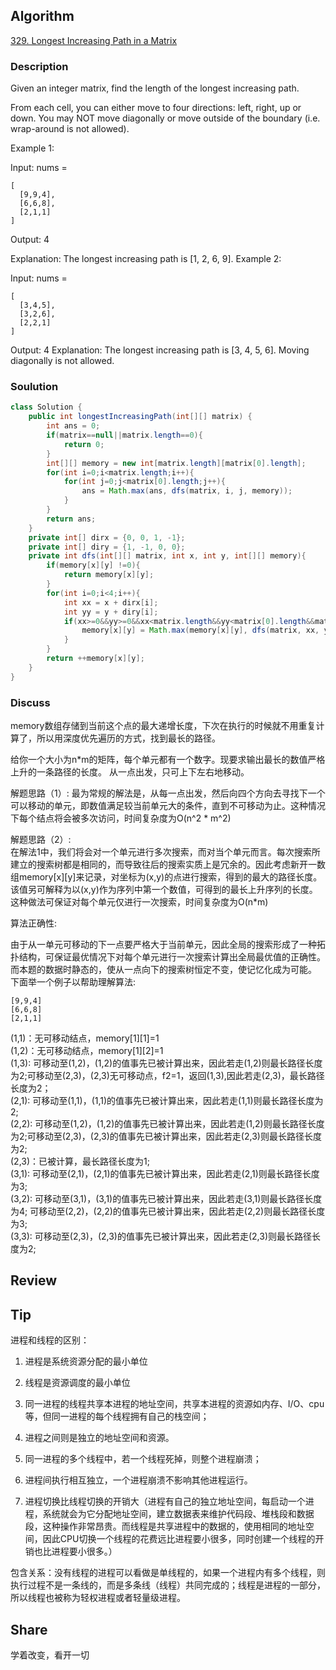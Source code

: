 ## Algorithm

[329. Longest Increasing Path in a Matrix](https://leetcode.com/problems/longest-increasing-path-in-a-matrix/)

### Description

Given an integer matrix, find the length of the longest increasing path.

From each cell, you can either move to four directions: left, right, up or down. You may NOT move diagonally or move outside of the boundary (i.e. wrap-around is not allowed).

Example 1:

Input: nums =
```
[
  [9,9,4],
  [6,6,8],
  [2,1,1]
]
```

Output: 4

Explanation: The longest increasing path is [1, 2, 6, 9].
Example 2:

Input: nums =
```
[
  [3,4,5],
  [3,2,6],
  [2,2,1]
]
```
Output: 4
Explanation: The longest increasing path is [3, 4, 5, 6]. Moving diagonally is not allowed.

### Soulution

```Java
class Solution {
    public int longestIncreasingPath(int[][] matrix) {
        int ans = 0;
        if(matrix==null||matrix.length==0){
            return 0;
        }
        int[][] memory = new int[matrix.length][matrix[0].length];
        for(int i=0;i<matrix.length;i++){
            for(int j=0;j<matrix[0].length;j++){
                ans = Math.max(ans, dfs(matrix, i, j, memory));
            }
        }
        return ans;
    }
    private int[] dirx = {0, 0, 1, -1};
    private int[] diry = {1, -1, 0, 0};
    private int dfs(int[][] matrix, int x, int y, int[][] memory){
        if(memory[x][y] !=0){
            return memory[x][y];
        }
        for(int i=0;i<4;i++){
            int xx = x + dirx[i];
            int yy = y + diry[i];
            if(xx>=0&&yy>=0&&xx<matrix.length&&yy<matrix[0].length&&matrix[xx][yy]>matrix[x][y]){
                memory[x][y] = Math.max(memory[x][y], dfs(matrix, xx, yy, memory));
            }
        }
        return ++memory[x][y];
    }
}
```
### Discuss

memory数组存储到当前这个点的最大递增长度，下次在执行的时候就不用重复计算了，所以用深度优先遍历的方式，找到最长的路径。

给你一个大小为n*m的矩阵，每个单元都有一个数字。现要求输出最长的数值严格上升的一条路径的长度。  从一点出发，只可上下左右地移动。

解题思路（1）:
最为常规的解法是，从每一点出发，然后向四个方向去寻找下一个可以移动的单元，即数值满足较当前单元大的条件，直到不可移动为止。这种情况下每个结点将会被多次访问，时间复杂度为O(n^2 * m^2)  

解题思路（2）:  
在解法1中，我们将会对一个单元进行多次搜索，而对当个单元而言。每次搜索所建立的搜索树都是相同的，而导致往后的搜索实质上是冗余的。因此考虑新开一数组memory[x][y]来记录，对坐标为(x,y)的点进行搜索，得到的最大的路径长度。该值另可解释为以(x,y)作为序列中第一个数值，可得到的最长上升序列的长度。  这种做法可保证对每个单元仅进行一次搜索，时间复杂度为O(n*m)

算法正确性:  

由于从一单元可移动的下一点要严格大于当前单元，因此全局的搜索形成了一种拓扑结构，可保证最优情况下对每个单元进行一次搜索计算出全局最优值的正确性。而本题的数据时静态的，使从一点向下的搜索树恒定不变，使记忆化成为可能。 下面举一个例子以帮助理解算法:
```
[9,9,4]   
[6,6,8]    
[2,1,1]  
```

(1,1)：无可移动结点，memory[1][1]=1  
(1,2)：无可移动结点，memory[1][2]=1  
(1,3): 可移动至(1,2)，(1,2)的值事先已被计算出来，因此若走(1,2)则最长路径长度为2;可移动至(2,3)，(2,3)无可移动点，f2=1，返回(1,3),因此若走(2,3)，最长路径长度为2；  
(2,1): 可移动至(1,1)，(1,1)的值事先已被计算出来，因此若走(1,1)则最长路径长度为2;  
(2,2): 可移动至(1,2)，(1,2)的值事先已被计算出来，因此若走(1,2)则最长路径长度为2;可移动至(2,3)，(2,3)的值事先已被计算出来，因此若走(2,3)则最长路径长度为2;  
(2,3)：已被计算，最长路径长度为1;  
(3,1): 可移动至(2,1)，(2,1)的值事先已被计算出来，因此若走(2,1)则最长路径长度为3;  
(3,2): 可移动至(3,1)，(3,1)的值事先已被计算出来，因此若走(3,1)则最长路径长度为4;   可移动至(2,2)，(2,2)的值事先已被计算出来，因此若走(2,2)则最长路径长度为3;  
(3,3): 可移动至(2,3)，(2,3)的值事先已被计算出来，因此若走(2,3)则最长路径长度为2;

## Review




## Tip

进程和线程的区别：

1. 进程是系统资源分配的最小单位
2. 线程是资源调度的最小单位

1. 同一进程的线程共享本进程的地址空间，共享本进程的资源如内存、I/O、cpu等，但同一进程的每个线程拥有自己的栈空间；
2. 进程之间则是独立的地址空间和资源。

1. 同一进程的多个线程中，若一个线程死掉，则整个进程崩溃；
2. 进程间执行相互独立，一个进程崩溃不影响其他进程运行。

1. 进程切换比线程切换的开销大（进程有自己的独立地址空间，每启动一个进程，系统就会为它分配地址空间，建立数据表来维护代码段、堆栈段和数据段，这种操作非常昂贵。而线程是共享进程中的数据的，使用相同的地址空间，因此CPU切换一个线程的花费远比进程要小很多，同时创建一个线程的开销也比进程要小很多。）

包含关系：没有线程的进程可以看做是单线程的，如果一个进程内有多个线程，则执行过程不是一条线的，而是多条线（线程）共同完成的；线程是进程的一部分，所以线程也被称为轻权进程或者轻量级进程。

## Share

学着改变，看开一切
